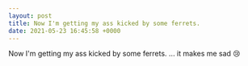 ```yaml
---
layout: post
title: Now I'm getting my ass kicked by some ferrets.
date: 2021-05-23 16:45:58 +0000
---
```


Now I'm getting my ass kicked by some ferrets.
... it makes me sad 😢

